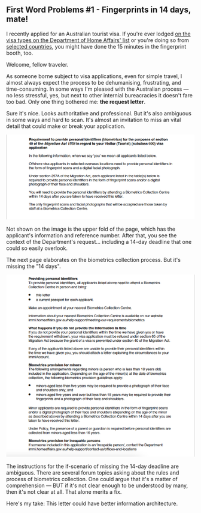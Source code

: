 ## First Word Problems #1 - Fingerprints in 14 days, mate!

I recently applied for an Australian tourist visa. If you're ever lodged [on the visa types on the Department of Home Affairs' list](https://immi.homeaffairs.gov.au/help-support/meeting-our-requirements/biometrics#content-index-7) or you're doing so from [selected countries](https://immi.homeaffairs.gov.au/help-support/meeting-our-requirements/biometrics#content-index-8), you might have done the 15 minutes in the fingerprint booth, too.

Welcome, fellow traveler.

As someone borne subject to visa applications, even for simple travel, I almost always expect the process to be dehumanising, frustrating, and time-consuming. In some ways I'm pleased with the Australian process — no less stressful, yes, but next to other internial bureacracies it doesn't fare too bad. Only one thing bothered me: **the request letter**.

Sure it's nice. Looks authoritative and professional. But it's also ambiguous in some ways and hard to scan. It's almost an invitation to miss an vital detail that could make or break your application.

![Page one of the biometrics request letter](https://github.com/era-g/era-g.github.io/blob/main/_images/DHA-1.png)

Not shown on the image is the upper fold of the page, which has the applicant's information and reference number. After that, you see the context of the Department's request... including a 14-day deadline that one could so easily overlook.

The next page elaborates on the biometrics collection process. But it's missing the "14 days".

![Page two of the biometrics request letter](https://github.com/era-g/era-g.github.io/blob/main/_images/DHA-2.png)

The instructions for the if-scenario of missing the 14-day deadline are ambiguous. There are several forum topics asking about the rules and process of biometrics collection. One could argue that it's a matter of comprehension — BUT if it's not clear enough to be understood by many, then it's not clear at all. That alone merits a fix.

Here's my take: This letter could have better information architecture.

